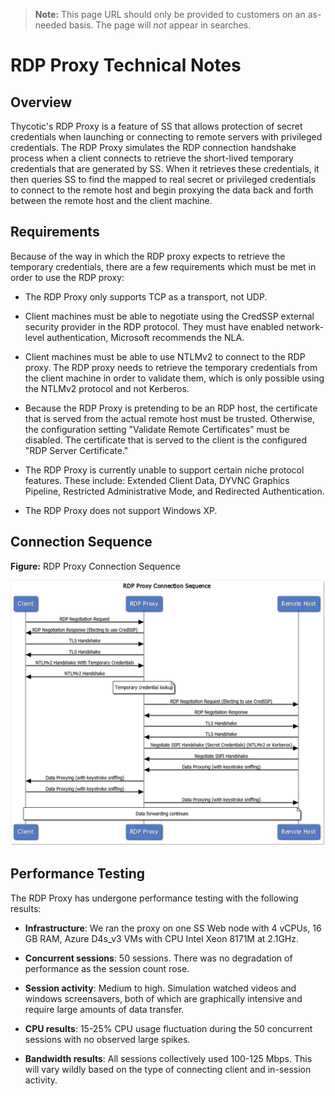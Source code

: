 [title]: # (RDP Proxy Technical Notes)
[tags]: # (RDP Proxy,Networking)
[priority]: # (1000)
[display]: # (content,print)

>**Note:** This page URL should only be provided to customers on an as-needed basis. The page will *not* appear in searches.

# RDP Proxy Technical Notes

## Overview

Thycotic's RDP Proxy is a feature of SS that allows protection of secret credentials when launching or connecting to remote servers with privileged credentials. The RDP Proxy simulates the RDP connection handshake process when a client connects to retrieve the short-lived temporary credentials that are generated by SS. When it retrieves these credentials, it then queries SS to find the mapped to real secret or privileged credentials to connect to the remote host and begin proxying the data back and forth between the remote host and the client machine.

## Requirements

Because of the way in which the RDP proxy expects to retrieve the temporary credentials, there are a few requirements which must be met in order to use the RDP proxy:

- The RDP Proxy only supports TCP as a transport, not UDP.

- Client machines must be able to negotiate using the CredSSP external security provider in the RDP protocol. They must have enabled network-level authentication, Microsoft recommends the NLA.

- Client machines must be able to use NTLMv2 to connect to the RDP proxy. The RDP proxy needs to retrieve the temporary credentials from the client machine in order to validate them, which is only possible using the NTLMv2 protocol and not Kerberos.

- Because the RDP Proxy is pretending to be an RDP host, the certificate that is served from the actual remote host must be trusted. Otherwise, the configuration setting "Validate Remote Certificates" must be disabled. The certificate that is served to the client is the configured "RDP Server Certificate."

- The RDP Proxy is currently unable to support certain niche protocol features. These include: Extended Client Data, DYVNC Graphics Pipeline, Restricted Administrative Mode, and Redirected Authentication.

- The RDP Proxy does not support Windows XP.

## Connection Sequence

**Figure:** RDP Proxy Connection Sequence

![image-20200326113129450](images/image-20200326113129450.png)

## Performance Testing

The RDP Proxy has undergone performance testing with the following results:

- **Infrastructure**: We ran the proxy on one SS Web node with 4 vCPUs, 16 GB RAM, Azure D4s_v3 VMs with CPU Intel Xeon 8171M at 2.1GHz. 

- **Concurrent sessions**: 50 sessions. There was no degradation of performance as the session count rose.

- **Session activity**: Medium to high. Simulation watched videos and windows screensavers, both of which are graphically intensive and require large amounts of data transfer.

- **CPU results**: 15-25% CPU usage fluctuation during the 50 concurrent sessions with no observed large spikes.

- **Bandwidth results**: All sessions collectively used 100-125 Mbps. This will vary wildly based on the type of connecting client and in-session activity.

